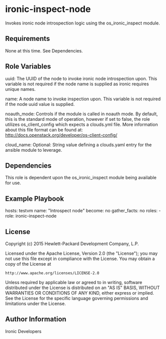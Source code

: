 ironic-inspect-node
===================

Invokes ironic node introspection logic using the os_ironic_inspect module.

Requirements
------------

None at this time.  See Dependencies.

Role Variables
--------------

uuid: The UUID of the node to invoke ironic node introspection upon.
      This variable is not required if the node name is supplied as
      ironic requires unique names.

name: A node name to invoke inspection upon.  This variable is not
      required if the node uuid value is supplied.

noauth_mode: Controls if the module is called in noauth mode.
             By default, this is the standard mode of operation,
             however if set to false, the role utilizes os_client_config
             which expects a clouds.yml file.  More information about
             this file format can be found at:
             http://docs.openstack.org/developer/os-client-config/

cloud_name: Optional: String value defining a clouds.yaml entry for
            the ansible module to leverage.

Dependencies
------------

This role is dependent upon the os_ironic_inspect module being
available for use.

Example Playbook
----------------

hosts: testvm
  name: "Introspect node"
  become: no
  gather_facts: no
  roles:
    - role: ironic-inspect-node

License
-------

Copyright (c) 2015 Hewlett-Packard Development Company, L.P.

Licensed under the Apache License, Version 2.0 (the "License");
you may not use this file except in compliance with the License.
You may obtain a copy of the License at

    http://www.apache.org/licenses/LICENSE-2.0

Unless required by applicable law or agreed to in writing, software
distributed under the License is distributed on an "AS IS" BASIS,
WITHOUT WARRANTIES OR CONDITIONS OF ANY KIND, either express or implied.
See the License for the specific language governing permissions and
limitations under the License.

Author Information
------------------

Ironic Developers
